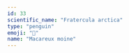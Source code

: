 ```yaml
---
id: 33
scientific_name: "Fratercula arctica"
type: "penguin"
emoji: "🐧"
name: "Macareux moine"
---
```

